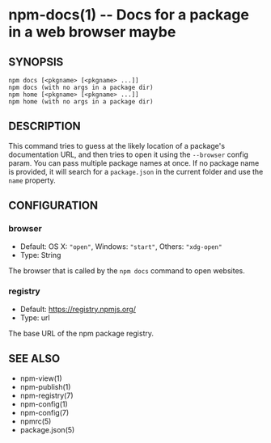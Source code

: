 npm-docs(1) -- Docs for a package in a web browser maybe
========================================================
































<extoc></extoc>

## SYNOPSIS

    npm docs [<pkgname> [<pkgname> ...]]
    npm docs (with no args in a package dir)
    npm home [<pkgname> [<pkgname> ...]]
    npm home (with no args in a package dir)

## DESCRIPTION

This command tries to guess at the likely location of a package's
documentation URL, and then tries to open it using the `--browser`
config param. You can pass multiple package names at once. If no
package name is provided, it will search for a `package.json` in
the current folder and use the `name` property.

## CONFIGURATION

### browser

* Default: OS X: `"open"`, Windows: `"start"`, Others: `"xdg-open"`
* Type: String

The browser that is called by the `npm docs` command to open websites.

### registry

* Default: https://registry.npmjs.org/
* Type: url

The base URL of the npm package registry.


## SEE ALSO

* npm-view(1)
* npm-publish(1)
* npm-registry(7)
* npm-config(1)
* npm-config(7)
* npmrc(5)
* package.json(5)
